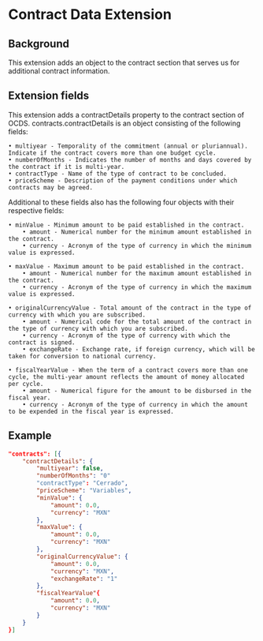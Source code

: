 # Contract Data Extension

## Background

This extension adds an object to the contract section that serves us for additional contract information.

## Extension fields

This extension adds a contractDetails property to the contract section of OCDS.
contracts.contractDetails is an object consisting of the following fields:

    • multiyear - Temporality of the commitment (annual or pluriannual). Indicate if the contract covers more than one budget cycle.
    • numberOfMonths - Indicates the number of months and days covered by the contract if it is multi-year.
    • contractType - Name of the type of contract to be concluded.
    • priceScheme - Description of the payment conditions under which contracts may be agreed.

Additional to these fields also has the following four objects with their respective fields:
    
	• minValue - Minimum amount to be paid established in the contract.
		• amount - Numerical number for the minimum amount established in the contract.
		• currency - Acronym of the type of currency in which the minimum value is expressed.

	• maxValue - Maximum amount to be paid established in the contract.
		• amount - Numerical number for the maximum amount established in the contract.
		• currency - Acronym of the type of currency in which the maximum value is expressed.

	• originalCurrencyValue - Total amount of the contract in the type of currency with which you are subscribed.
		• amount - Numerical code for the total amount of the contract in the type of currency with which you are subscribed.
		• currency - Acronym of the type of currency with which the contract is signed.
		• exchangeRate - Exchange rate, if foreign currency, which will be taken for conversion to national currency.

	• fiscalYearValue - When the term of a contract covers more than one cycle, the multi-year amount reflects the amount of money allocated per cycle.
		• amount - Numerical figure for the amount to be disbursed in the fiscal year.
		• currency - Acronym of the type of currency in which the amount to be expended in the fiscal year is expressed.


## Example

```json
"contracts": [{
	"contractDetails": {
		"multiyear": false,
		"numberOfMonths": "0"
		"contractType": "Cerrado",
		"priceScheme": "Variables",
		"minValue": {
			"amount": 0.0,
			"currency": "MXN"
		},
		"maxValue": {
			"amount": 0.0,
			"currency": "MXN"
		},
		"originalCurrencyValue": {
			"amount": 0.0,
			"currency": "MXN",
			"exchangeRate": "1"
		},
		"fiscalYearValue"{
			"amount": 0.0,
			"currency": "MXN"
		}
	}
}]
```
